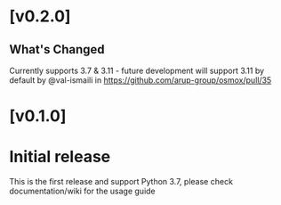 # [v0.2.0]

## What's Changed
Currently supports 3.7 & 3.11 - future development will support 3.11 by default by @val-ismaili in https://github.com/arup-group/osmox/pull/35

# [v0.1.0]

# Initial release

This is the first release and support Python 3.7, please check documentation/wiki for the usage guide